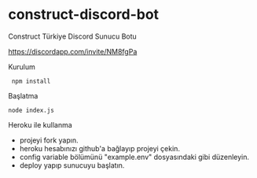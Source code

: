 # construct-discord-bot
Construct Türkiye Discord Sunucu Botu

https://discordapp.com/invite/NM8fgPa


Kurulum
```
 npm install
```

Başlatma
```
node index.js
```



Heroku ile kullanma

- projeyi fork yapın.
- heroku hesabınızı github'a bağlayıp projeyi çekin.
- config variable bölümünü "example.env" dosyasındaki gibi düzenleyin.
- deploy yapıp sunucuyu başlatın.

